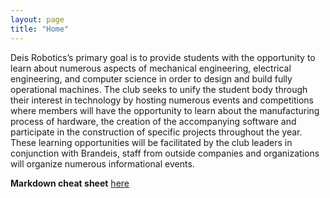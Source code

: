 ```yaml
---
layout: page
title: "Home"
---
```


Deis Robotics’s primary goal is to provide students with the opportunity to learn about numerous aspects of mechanical engineering, electrical engineering, and computer science in order to design and build fully operational machines.
The club seeks to unify the student body through their interest in technology by hosting numerous events and competitions where members will have the opportunity to learn about the manufacturing process of hardware, the creation of the accompanying software and participate in the construction of specific projects throughout the year. These learning opportunities will be facilitated by the club leaders in conjunction with Brandeis, staff from outside companies and organizations will organize numerous informational events.


**Markdown cheat sheet** [here](https://www.markdownguide.org/cheat-sheet/)
